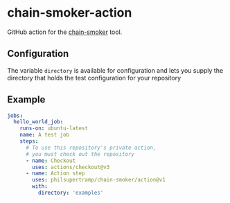# chain-smoker-action

GitHub action for the [chain-smoker](https://github.com/philsupertramp/chain-smoker) tool.

## Configuration
The variable `directory` is available for configuration and lets you supply the directory that holds the test configuration for your repository


## Example

```yaml
jobs:
  hello_world_job:
    runs-on: ubuntu-latest
    name: A test job
    steps:
      # To use this repository's private action,
      # you must check out the repository
      - name: Checkout
        uses: actions/checkout@v3
      - name: Action step
        uses: philsupertramp/chain-smoker/action@v1
        with:
          directory: 'examples'
```
